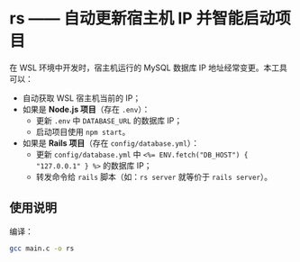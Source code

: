 # rs —— 自动更新宿主机 IP 并智能启动项目

在 WSL 环境中开发时，宿主机运行的 MySQL 数据库 IP 地址经常变更。本工具可以：

- 自动获取 WSL 宿主机当前的 IP；
- 如果是 **Node.js 项目**（存在 `.env`）：
  - 更新 `.env` 中 `DATABASE_URL` 的数据库 IP；
  - 启动项目使用 `npm start`。
- 如果是 **Rails 项目**（存在 `config/database.yml`）：
  - 更新 `config/database.yml` 中 `<%= ENV.fetch("DB_HOST") { "127.0.0.1" } %>` 的数据库 IP；
  - 转发命令给 `rails` 脚本（如：`rs server` 就等价于 `rails server`）。

## 使用说明

编译：

```bash
gcc main.c -o rs